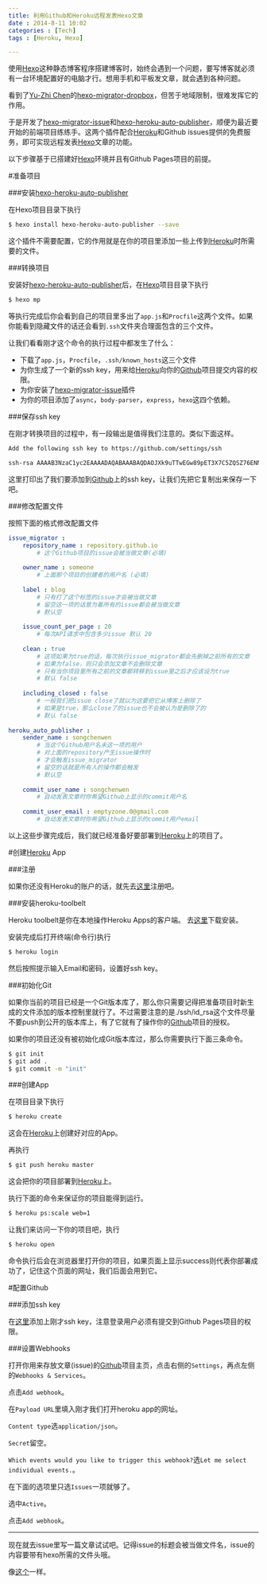 ```yaml
---
title: 利用Github和Heroku远程发表Hexo文章
date : 2014-8-11 10:02
categories : [Tech]
tags : [Heroku, Hexo]

---
```


使用[Hexo]这种静态博客程序搭建博客时，始终会遇到一个问题，要写博客就必须有一台环境配置好的电脑才行。想用手机和平板发文章，就会遇到各种问题。

看到了[Yu-Zhi Chen](http://kywk.github.io/)的[hexo-migrator-dropbox](http://kywk.github.io/hexo-migrator-dropbox/)，但苦于地域限制，很难发挥它的作用。

于是开发了[hexo-migrator-issue]和[hexo-heroku-auto-publisher]，顺便为最近要开始的前端项目练练手。这两个插件配合[Heroku]和Github issues提供的免费服务，即可实现远程发表[Hexo]文章的功能。

以下步骤基于已搭建好[Hexo]环境并且有Github Pages项目的前提。

<!-- more -->

#准备项目

###安装[hexo-heroku-auto-publisher]

在Hexo项目目录下执行

``` bash
$ hexo install hexo-heroku-auto-publisher --save
```

这个插件不需要配置，它的作用就是在你的项目里添加一些上传到[Heroku]时所需要的文件。

###转换项目

安装好[hexo-heroku-auto-publisher]后，在[Hexo]项目目录下执行

``` bash
$ hexo mp
```

等执行完成后你会看到自己的项目里多出了`app.js`和`Procfile`这两个文件。如果你能看到隐藏文件的话还会看到`.ssh`文件夹合理面包含的三个文件。

让我们看看刚才这个命令的执行过程中都发生了什么：

* 下载了`app.js`，`Procfile`，`.ssh/known_hosts`这三个文件
* 为你生成了一个新的ssh key，用来给[Heroku]向你的[Github]项目提交内容的权限。
* 为你安装了[hexo-migrator-issue]插件
* 为你的项目添加了`async`，`body-parser`，`express`，`hexo`这四个依赖。

###保存ssh key

在刚才转换项目的过程中，有一段输出是值得我们注意的。类似下面这样。

``` bash
Add the following ssh key to https://github.com/settings/ssh 

ssh-rsa AAAAB3NzaC1yc2EAAAADAQABAAABAQDAOJXk9uTTwEGw89pET3X7C5ZQSZ76ENNYuamoO+AhMO3xlommwuqFzkKZX7ijWVAhaJ6dfuetpSFVAiSLQsHaEWH/ZLzLD9h+grhrkuk/wUyArn8IXe7hwTKl6fbTzrnZpY8I9FrQOk72cGiq82oLnBpnA1DIHvAQL1c/oIBZpZXWni70N1AOJ5qw4s9H2lqK7p53JLWtx/dEZtBCIvcSCqDrZpVgwQPgzfIdbaD2aB0j6KQKrsQlszj1s/svFzfdv6s1imc6NsA+IxpShH+2c9jbMU2NyEKEnM1ipOyPoFjCHTQ1ufBd5vT8M9nwVoHbpuOhSttBM6HHXWmhPFmp ww@localhost
```

这里打印出了我们要添加到[Github]上的ssh key，让我们先把它复制出来保存一下吧。

###修改配置文件

按照下面的格式修改配置文件

``` yaml
issue_migrator :
    repository_name : repository.github.io  
        # 这个Github项目的issue会被当做文章(必填)
                                             
    owner_name : someone                     
        # 上面那个项目的创建者的用户名 (必填)
                                             
    label : blog            
        # 只有打了这个标签的issue才会被当做文章
        # 留空这一项的话意为着所有的issue都会被当做文章
        # 默认空
                                             
    issue_count_per_page : 20
        # 每次API请求中包含多少issue 默认 20
    
    clean : true
        # 这项如果为true的话，每次执行issue_migrator都会先删掉之前所有的文章
        # 如果为false，则只会添加文章不会删除文章
        # 只有当你项目里所有之前的文章都转移到issue里之后才应该设为true
        # 默认 false
    
    including_closed : false
        # 一般我们把issue close了就以为这要把它从博客上删除了
        # 如果是true，那么close了的issue也不会被认为是删除了的
        # 默认 false
        
heroku_auto_publisher :
    sender_name : songchenwen
    	# 当这个Github用户名未这一项的用户
    	# 对上面的repository产生issue操作时
    	# 才会触发issue_migrator
    	# 留空的话就是所有人的操作都会触发
    	# 默认空
    	
    commit_user_name : songchenwen
    	# 自动发表文章时你希望Github上显示的commit用户名
    	
    commit_user_email : emptyzone.0@gmail.com
    	# 自动发表文章时你希望Github上显示的commit用户email
```

以上这些步骤完成后，我们就已经准备好要部署到[Heroku]上的项目了。

#创建[Heroku] App

###注册

如果你还没有Heroku的账户的话，就先去[这里](https://id.heroku.com/signup)注册吧。

###安装heroku-toolbelt

Heroku toolbelt是你在本地操作Heroku Apps的客户端。
去[这里](https://devcenter.heroku.com/articles/quickstart#step-2-install-the-heroku-toolbelt)下载安装。

安装完成后打开终端(命令行)执行

``` bash
$ heroku login
```
然后按照提示输入Email和密码，设置好ssh key。

###初始化Git

如果你当前的项目已经是一个Git版本库了，那么你只需要记得把准备项目时新生成的文件添加的版本控制里就行了。不过需要注意的是./ssh/id_rsa这个文件尽量不要push到公开的版本库上，有了它就有了操作你的[Github]项目的授权。

如果你的项目还没有被初始化成Git版本库过，那么你需要执行下面三条命令。

``` bash
$ git init
$ git add .
$ git commit -m "init"
```

###创建App

在项目目录下执行

``` bash
$ heroku create
```

这会在[Heroku]上创建好对应的App。

再执行

``` bash
$ git push heroku master
```

这会把你的项目部署到[Heroku]上。

执行下面的命令来保证你的项目能得到运行。

``` bash
$ heroku ps:scale web=1
```

让我们来访问一下你的项目吧，执行

``` bash
$ heroku open
```

命令执行后会在浏览器里打开你的项目，如果页面上显示success则代表你部署成功了，记住这个页面的网址，我们后面会用到它。

#配置Github


###添加ssh key

在[这里](https://github.com/settings/ssh)添加上刚才ssh key，注意登录用户必须有提交到Github Pages项目的权限。

###设置Webhooks

打开你用来存放文章(issue)的[Github]项目主页，点击右侧的`Settings`，再点左侧的`Webhooks & Services`。

点击`Add webhook`。

在`Payload URL`里填入刚才我们打开heroku app的网址。

`Content type`选`application/json`。

`Secret`留空。

`Which events would you like to trigger this webhook?`选`Let me select individual events.`。

在下面的选项里只选`Issues`一项就够了。

选中`Active`。

点击`Add webhook`。


---


现在就去issue里写一篇文章试试吧。记得issue的标题会被当做文件名，issue的内容要带有hexo所需的文件头哦。

像[这个](https://github.com/emptyzone/emptyzone.github.com/issues/14)一样。

[Hexo]: http://hexo.io
[hexo-migrator-issue]: https://github.com/songchenwen/hexo-migrator-issue
[hexo-heroku-auto-publisher]: https://github.com/songchenwen/hexo-heroku-auto-publisher
[Heroku]: http://heroku.com
[Github]: https://github.com